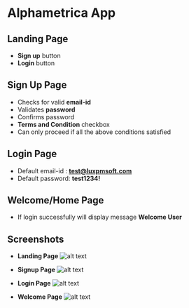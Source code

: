 # **Alphametrica App**

## Landing Page
- **Sign up** button
- **Login** button

## Sign Up Page
- Checks for valid **email-id**
- Validates **password**
- Confirms password
- **Terms and Condition** checkbox
- Can only proceed if all the above conditions satisfied

## Login Page
- Default email-id : **test@luxpmsoft.com**
- Default password: **test1234!**

## Welcome/Home Page
- If login successfully will display message **Welcome User**

## Screenshots
- **Landing Page**
![alt text](https://github.com/alvon-X/Alphametrica/blob/master/AppScreenShots/Landing_Page.jpg?raw=true)

- **Signup Page**
![alt text](https://github.com/alvon-X/Alphametrica/blob/master/AppScreenShots/Signup_Page.jpg?raw=true)

- **Login Page**
![alt text](https://github.com/alvon-X/Alphametrica/blob/master/AppScreenShots/Login_Page.jpg?raw=true)

- **Welcome Page**
![alt text](https://github.com/alvon-X/Alphametrica/blob/master/AppScreenShots/Welcome_Page.jpg?raw=true)